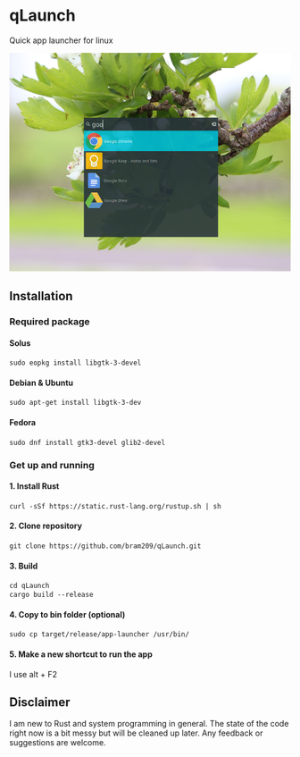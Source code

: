 # qLaunch
Quick app launcher for linux

![Image of qLaunch](https://github.com/bram209/qLaunch/blob/master/qlauncher-screenshot.png?raw=true)

## Installation

### Required package
#### Solus
```
sudo eopkg install libgtk-3-devel
```
#### Debian & Ubuntu
```
sudo apt-get install libgtk-3-dev
```
#### Fedora
```
sudo dnf install gtk3-devel glib2-devel
```

### Get up and running
#### 1. Install Rust
```
curl -sSf https://static.rust-lang.org/rustup.sh | sh
```

#### 2. Clone repository
```
git clone https://github.com/bram209/qLaunch.git
```

#### 3. Build
```
cd qLaunch
cargo build --release
```

#### 4. Copy to bin folder (optional)
```
sudo cp target/release/app-launcher /usr/bin/
```

#### 5. Make a new shortcut to run the app
I use alt + F2


## Disclaimer
I am new to Rust and system programming in general.
The state of the code right now is a bit messy but will be cleaned up later.
Any feedback or suggestions are welcome.

